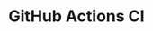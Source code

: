 # GitHub Actions CI






































































































































































































































































































































































































































































































































































































































































































































































































































































































































































































































































































































































































































































































































































































































































































































































































